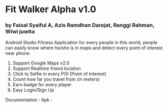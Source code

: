 # Fit Walker Alpha v1.0
### by Faisal Syaiful A, Azis Ramdhan Darojat, Ranggi Rahman, Wiwi juwita

Android Studio Fitness Application for every people in this world, people can easily know where he/she is in maps and detect every point of interest near phone.
1. Support Google Maps v2.0
2. Support Realtime friend location
3. Click to Selfie in every POI (Point of Interest)
4. Count how far you travel from (in meters)
5. Earn badge for every player
6. Easy Login/Sign Up

Documentation : 
Apk : 

